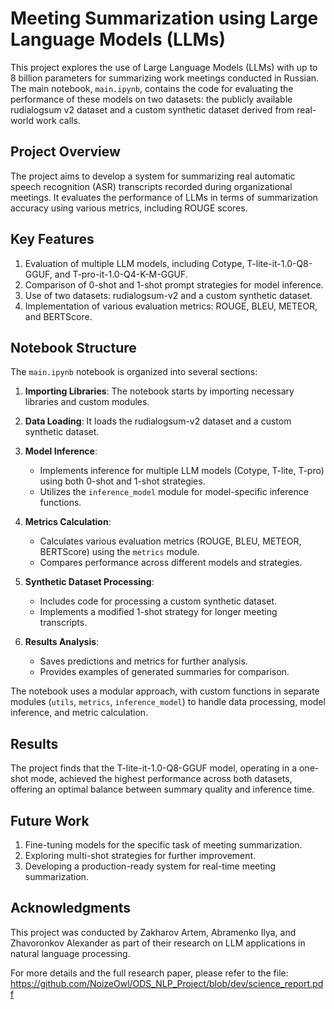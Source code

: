 # Meeting Summarization using Large Language Models (LLMs)

This project explores the use of Large Language Models (LLMs) with up to 8 billion parameters for summarizing work meetings conducted in Russian. The main notebook, `main.ipynb`, contains the code for evaluating the performance of these models on two datasets: the publicly available rudialogsum v2 dataset and a custom synthetic dataset derived from real-world work calls.

## Project Overview

The project aims to develop a system for summarizing real automatic speech recognition (ASR) transcripts recorded during organizational meetings. It evaluates the performance of LLMs in terms of summarization accuracy using various metrics, including ROUGE scores.

## Key Features

1. Evaluation of multiple LLM models, including Cotype, T-lite-it-1.0-Q8-GGUF, and T-pro-it-1.0-Q4-K-M-GGUF.
2. Comparison of 0-shot and 1-shot prompt strategies for model inference.
3. Use of two datasets: rudialogsum-v2 and a custom synthetic dataset.
4. Implementation of various evaluation metrics: ROUGE, BLEU, METEOR, and BERTScore.

## Notebook Structure

The `main.ipynb` notebook is organized into several sections:

1. **Importing Libraries**: The notebook starts by importing necessary libraries and custom modules.

2. **Data Loading**: It loads the rudialogsum-v2 dataset and a custom synthetic dataset.

3. **Model Inference**: 
   - Implements inference for multiple LLM models (Cotype, T-lite, T-pro) using both 0-shot and 1-shot strategies.
   - Utilizes the `inference_model` module for model-specific inference functions.

4. **Metrics Calculation**: 
   - Calculates various evaluation metrics (ROUGE, BLEU, METEOR, BERTScore) using the `metrics` module.
   - Compares performance across different models and strategies.

5. **Synthetic Dataset Processing**: 
   - Includes code for processing a custom synthetic dataset.
   - Implements a modified 1-shot strategy for longer meeting transcripts.

6. **Results Analysis**: 
   - Saves predictions and metrics for further analysis.
   - Provides examples of generated summaries for comparison.

The notebook uses a modular approach, with custom functions in separate modules (`utils`, `metrics`, `inference_model`) to handle data processing, model inference, and metric calculation.


## Results

The project finds that the T-lite-it-1.0-Q8-GGUF model, operating in a one-shot mode, achieved the highest performance across both datasets, offering an optimal balance between summary quality and inference time.

## Future Work

1. Fine-tuning models for the specific task of meeting summarization.
2. Exploring multi-shot strategies for further improvement.
3. Developing a production-ready system for real-time meeting summarization.

## Acknowledgments

This project was conducted by Zakharov Artem, Abramenko Ilya, and Zhavoronkov Alexander as part of their research on LLM applications in natural language processing.

For more details and the full research paper, please refer to the file: https://github.com/NoizeOwl/ODS_NLP_Project/blob/dev/science_report.pdf
